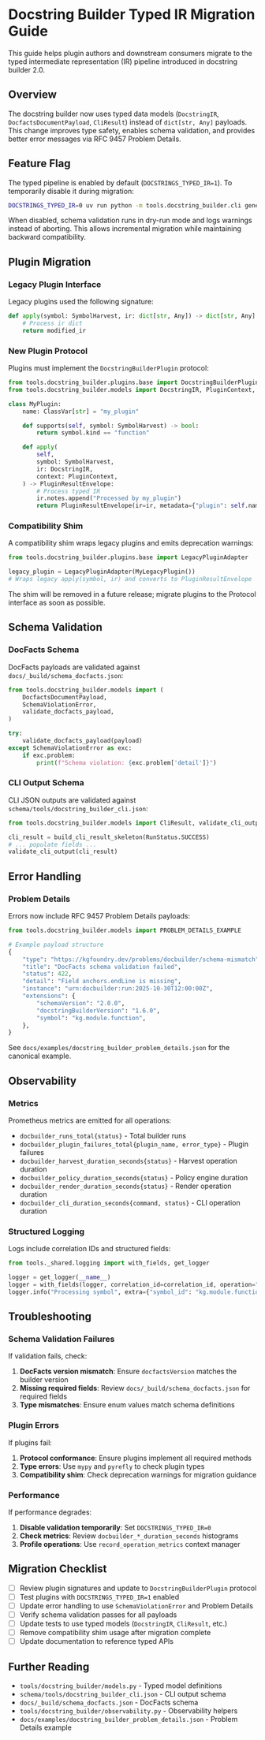 # Docstring Builder Typed IR Migration Guide

This guide helps plugin authors and downstream consumers migrate to the typed
intermediate representation (IR) pipeline introduced in docstring builder 2.0.

## Overview

The docstring builder now uses typed data models (`DocstringIR`, `DocfactsDocumentPayload`,
`CliResult`) instead of `dict[str, Any]` payloads. This change improves type safety,
enables schema validation, and provides better error messages via RFC 9457 Problem Details.

## Feature Flag

The typed pipeline is enabled by default (`DOCSTRINGS_TYPED_IR=1`). To temporarily
disable it during migration:

```bash
DOCSTRINGS_TYPED_IR=0 uv run python -m tools.docstring_builder.cli generate
```

When disabled, schema validation runs in dry-run mode and logs warnings instead of
aborting. This allows incremental migration while maintaining backward compatibility.

## Plugin Migration

### Legacy Plugin Interface

Legacy plugins used the following signature:

```python
def apply(symbol: SymbolHarvest, ir: dict[str, Any]) -> dict[str, Any]:
    # Process ir dict
    return modified_ir
```

### New Plugin Protocol

Plugins must implement the `DocstringBuilderPlugin` protocol:

```python
from tools.docstring_builder.plugins.base import DocstringBuilderPlugin
from tools.docstring_builder.models import DocstringIR, PluginContext, PluginResultEnvelope

class MyPlugin:
    name: ClassVar[str] = "my_plugin"

    def supports(self, symbol: SymbolHarvest) -> bool:
        return symbol.kind == "function"

    def apply(
        self,
        symbol: SymbolHarvest,
        ir: DocstringIR,
        context: PluginContext,
    ) -> PluginResultEnvelope:
        # Process typed IR
        ir.notes.append("Processed by my_plugin")
        return PluginResultEnvelope(ir=ir, metadata={"plugin": self.name})
```

### Compatibility Shim

A compatibility shim wraps legacy plugins and emits deprecation warnings:

```python
from tools.docstring_builder.plugins.base import LegacyPluginAdapter

legacy_plugin = LegacyPluginAdapter(MyLegacyPlugin())
# Wraps legacy apply(symbol, ir) and converts to PluginResultEnvelope
```

The shim will be removed in a future release; migrate plugins to the Protocol
interface as soon as possible.

## Schema Validation

### DocFacts Schema

DocFacts payloads are validated against `docs/_build/schema_docfacts.json`:

```python
from tools.docstring_builder.models import (
    DocfactsDocumentPayload,
    SchemaViolationError,
    validate_docfacts_payload,
)

try:
    validate_docfacts_payload(payload)
except SchemaViolationError as exc:
    if exc.problem:
        print(f"Schema violation: {exc.problem['detail']}")
```

### CLI Output Schema

CLI JSON outputs are validated against `schema/tools/docstring_builder_cli.json`:

```python
from tools.docstring_builder.models import CliResult, validate_cli_output

cli_result = build_cli_result_skeleton(RunStatus.SUCCESS)
# ... populate fields ...
validate_cli_output(cli_result)
```

## Error Handling

### Problem Details

Errors now include RFC 9457 Problem Details payloads:

```python
from tools.docstring_builder.models import PROBLEM_DETAILS_EXAMPLE

# Example payload structure
{
    "type": "https://kgfoundry.dev/problems/docbuilder/schema-mismatch",
    "title": "DocFacts schema validation failed",
    "status": 422,
    "detail": "Field anchors.endLine is missing",
    "instance": "urn:docbuilder:run:2025-10-30T12:00:00Z",
    "extensions": {
        "schemaVersion": "2.0.0",
        "docstringBuilderVersion": "1.6.0",
        "symbol": "kg.module.function",
    },
}
```

See `docs/examples/docstring_builder_problem_details.json` for the canonical example.

## Observability

### Metrics

Prometheus metrics are emitted for all operations:

- `docbuilder_runs_total{status}` - Total builder runs
- `docbuilder_plugin_failures_total{plugin_name, error_type}` - Plugin failures
- `docbuilder_harvest_duration_seconds{status}` - Harvest operation duration
- `docbuilder_policy_duration_seconds{status}` - Policy engine duration
- `docbuilder_render_duration_seconds{status}` - Render operation duration
- `docbuilder_cli_duration_seconds{command, status}` - CLI operation duration

### Structured Logging

Logs include correlation IDs and structured fields:

```python
from tools._shared.logging import with_fields, get_logger

logger = get_logger(__name__)
logger = with_fields(logger, correlation_id=correlation_id, operation="harvest")
logger.info("Processing symbol", extra={"symbol_id": "kg.module.function"})
```

## Troubleshooting

### Schema Validation Failures

If validation fails, check:

1. **DocFacts version mismatch**: Ensure `docfactsVersion` matches the builder version
2. **Missing required fields**: Review `docs/_build/schema_docfacts.json` for required fields
3. **Type mismatches**: Ensure enum values match schema definitions

### Plugin Errors

If plugins fail:

1. **Protocol conformance**: Ensure plugins implement all required methods
2. **Type errors**: Use `mypy` and `pyrefly` to check plugin types
3. **Compatibility shim**: Check deprecation warnings for migration guidance

### Performance

If performance degrades:

1. **Disable validation temporarily**: Set `DOCSTRINGS_TYPED_IR=0`
2. **Check metrics**: Review `docbuilder_*_duration_seconds` histograms
3. **Profile operations**: Use `record_operation_metrics` context manager

## Migration Checklist

- [ ] Review plugin signatures and update to `DocstringBuilderPlugin` protocol
- [ ] Test plugins with `DOCSTRINGS_TYPED_IR=1` enabled
- [ ] Update error handling to use `SchemaViolationError` and Problem Details
- [ ] Verify schema validation passes for all payloads
- [ ] Update tests to use typed models (`DocstringIR`, `CliResult`, etc.)
- [ ] Remove compatibility shim usage after migration complete
- [ ] Update documentation to reference typed APIs

## Further Reading

- `tools/docstring_builder/models.py` - Typed model definitions
- `schema/tools/docstring_builder_cli.json` - CLI output schema
- `docs/_build/schema_docfacts.json` - DocFacts schema
- `tools/docstring_builder/observability.py` - Observability helpers
- `docs/examples/docstring_builder_problem_details.json` - Problem Details example

